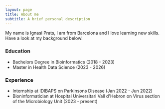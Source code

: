 ```yaml
---
layout: page
title: About me
subtitle: A brief personal description
---
```


My name is Ignasi Prats, I am from Barcelona and I love learning new skills. Have a look at my background below!

### Education

- Bachelors Degree in Bioinformatics (2018 - 2023)
- Master in Health Data Science (2023 - 2026)

### Experience
- Internship at IDIBAPS on Parkinsons Disease (Jan 2022 - Jun 2022)
- Bioninformatician at Hospital Universitari Vall d'Hebron on Virus section of the Microbiology Unit (2023 - present)
